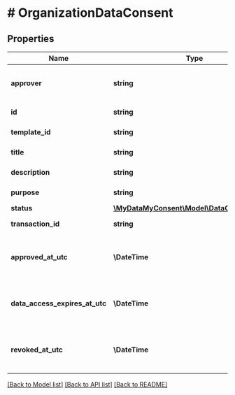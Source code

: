 # # OrganizationDataConsent

## Properties

Name | Type | Description | Notes
------------ | ------------- | ------------- | -------------
**approver** | **string** | Name of consent approver organization. |
**id** | **string** | Data consent id. |
**template_id** | **string** | Consent template id. | [optional]
**title** | **string** | Consent title. |
**description** | **string** | Consent description. |
**purpose** | **string** | Consent purpose. | [optional]
**status** | [**\MyDataMyConsent\Model\DataConsentStatus**](DataConsentStatus.md) |  |
**transaction_id** | **string** | Transaction id. | [optional]
**approved_at_utc** | **\DateTime** | Consent approval datetime in UTC timezone. |
**data_access_expires_at_utc** | **\DateTime** | Data access expiration datetime in UTC timezone. |
**revoked_at_utc** | **\DateTime** | Consent revocation datetime in UTC timezone. | [optional]

[[Back to Model list]](../../README.md#models) [[Back to API list]](../../README.md#endpoints) [[Back to README]](../../README.md)
